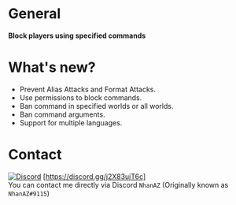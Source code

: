 # General
**Block players using specified commands**

# What's new?
- Prevent Alias Attacks and Format Attacks.
- Use permissions to block commands.
- Ban command in specified worlds or all worlds.
- Ban command arguments.
- Support for multiple languages.

# Contact
[![Discord](https://img.shields.io/discord/986553214889517088?label=discord&color=7289DA&logo=discord)](https://discord.gg/j2X83ujT6c) [https://discord.gg/j2X83ujT6c] \
You can contact me directly via Discord `NhanAZ` (Originally known as `NhanAZ#9115`)
